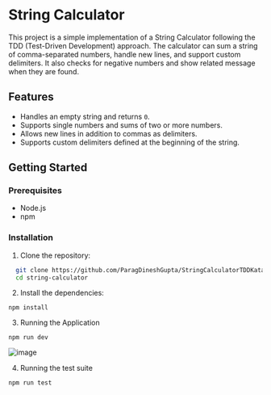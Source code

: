 # String Calculator

This project is a simple implementation of a String Calculator following the TDD (Test-Driven Development) approach. The calculator can sum a string of comma-separated numbers, handle new lines, and support custom delimiters. It also checks for negative numbers and show related message when they are found.

## Features

- Handles an empty string and returns `0`.
- Supports single numbers and sums of two or more numbers.
- Allows new lines in addition to commas as delimiters.
- Supports custom delimiters defined at the beginning of the string.

## Getting Started

### Prerequisites

- Node.js
- npm

### Installation

1. Clone the repository:

```bash
  git clone https://github.com/ParagDineshGupta/StringCalculatorTDDKata.git
  cd string-calculator

```

2. Install the dependencies:

```
npm install
```

3. Running the Application

```
npm run dev
```

![image](https://github.com/user-attachments/assets/dedf9eb0-14cc-4622-8531-b5fc7b7d1ff6)


4. Running the test suite

```
npm run test
```
